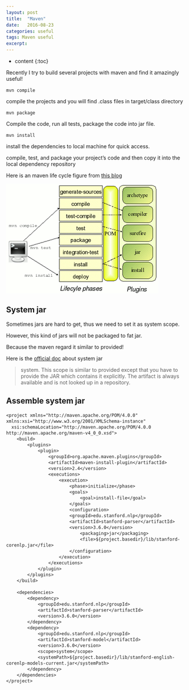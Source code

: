 ```yaml
---
layout: post
title:  "Maven"
date:   2016-08-23
categories: useful
tags: Maven useful
excerpt: 
---
```

* content
{:toc}

Recently I try to build several projects with maven and find it amazingly useful!

```
mvn compile
```

compile the projects and you will find .class files in target/class directory


```
mvn package
```

Compile the code, run all tests, package the code into jar file.

```
mvn install
```

install the dependencies to local machine for quick access.

compile, test, and package your project’s code and then copy it into the local dependency repository

Here is an maven life cycle figure from [this blog](https://premaseem.wordpress.com/2012/04/25/maven-2-lifecycle-phases/)

![maven life cycle](/images/posts/maven2phases.gif)

## System jar

Sometimes jars are hard to get, thus we need to set it as system scope.

However, this kind of jars will not be packaged to fat jar.

Because the maven regard it similar to provided!

Here is the [official doc](https://maven.apache.org/guides/introduction/introduction-to-dependency-mechanism.html) about system jar

> system. This scope is similar to provided except that you have to provide the JAR which contains it explicitly. The artifact is always available and is not looked up in a repository.

## Assemble system jar

```
<project xmlns="http://maven.apache.org/POM/4.0.0" xmlns:xsi="http://www.w3.org/2001/XMLSchema-instance"
  xsi:schemaLocation="http://maven.apache.org/POM/4.0.0 http://maven.apache.org/maven-v4_0_0.xsd">
    <build>
        <plugins>
            <plugin>
                <groupId>org.apache.maven.plugins</groupId>
                <artifactId>maven-install-plugin</artifactId>
                <version>2.4</version>
                <executions>
                    <execution>
                        <phase>initialize</phase>
                        <goals>
                            <goal>install-file</goal>
                        </goals>
                        <configuration>
                        <groupId>edu.stanford.nlp</groupId>
                        <artifactId>stanford-parser</artifactId>
                        <version>3.6.0</version>
                            <packaging>jar</packaging>
                            <file>${project.basedir}/lib/stanford-corenlp.jar</file>
                        </configuration>
                    </execution>
                </executions>
            </plugin>
        </plugins>
    </build>

    <dependencies>
        <dependency>
            <groupId>edu.stanford.nlp</groupId>
            <artifactId>stanford-parser</artifactId>
            <version>3.6.0</version>        
        </dependency>
        <dependency>
            <groupId>edu.stanford.nlp</groupId>
            <artifactId>stanford-model</artifactId>
            <version>3.6.0</version>
            <scope>system</scope>
            <systemPath>${project.basedir}/lib/stanford-english-corenlp-models-current.jar</systemPath>
        </dependency>
    </dependencies>
</project>  

```
